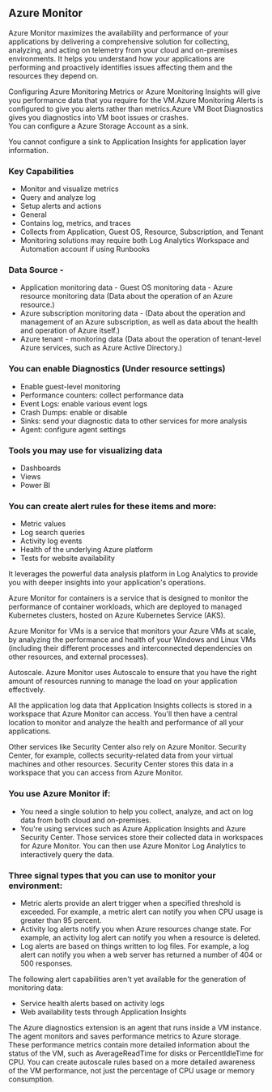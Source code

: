 ## Azure Monitor

Azure Monitor maximizes the availability and performance of your applications by delivering a comprehensive solution for collecting, analyzing, and acting on telemetry from your cloud and on-premises environments. It helps you understand how your applications are performing and proactively identifies issues affecting them and the resources they depend on.  

Configuring Azure Monitoring Metrics or Azure Monitoring Insights will give you performance data that you require for the VM.Azure Monitoring Alerts is configured to give you alerts rather than metrics.Azure VM Boot Diagnostics gives you diagnostics into VM boot issues or crashes.  
You can configure a Azure Storage Account as a sink.  

You cannot configure a sink to Application Insights for application layer information.  
  
### Key Capabilities  
- Monitor and visualize metrics  
- Query and analyze log  
- Setup alerts and actions  
- General  
- Contains log, metrics, and traces  
- Collects from Application, Guest OS, Resource, Subscription, and Tenant  
- Monitoring solutions may require both Log Analytics Workspace and Automation account if using Runbooks
  
### Data Source -  

 - Application monitoring data -   Guest OS monitoring data -   Azure
   resource monitoring data (Data about the operation of an Azure
   resource.)   
  - Azure subscription monitoring data - (Data about the
   operation and management of an Azure subscription, as well as data
   about the health and operation of Azure itself.)   
   - Azure tenant  - monitoring data (Data about the operation of tenant-level Azure
   services, such as Azure Active Directory.)

### You can enable Diagnostics  (Under resource settings)
 
 - Enable guest-level monitoring   
 - Performance counters: collect performance data   
  - Event Logs: enable various event logs   
  - Crash Dumps: enable or disable   
  - Sinks: send your diagnostic data to other services for more analysis   
  - Agent: configure agent settings

### Tools you may use for visualizing data  

- Dashboards  
- Views  
- Power BI

### You can create alert rules for these items and more:  
  
 - Metric values   
 - Log search queries   
 - Activity log events   
 - Health of  the underlying Azure platform   
 - Tests for website availability

It leverages the powerful data analysis platform in Log Analytics to provide you with deeper insights into your application's operations.  
  
Azure Monitor for containers is a service that is designed to monitor the performance of container workloads, which are deployed to managed Kubernetes clusters, hosted on Azure Kubernetes Service (AKS).  
  
Azure Monitor for VMs is a service that monitors your Azure VMs at scale, by analyzing the performance and health of your Windows and Linux VMs (including their different processes and interconnected dependencies on other resources, and external processes).

Autoscale. Azure Monitor uses Autoscale to ensure that you have the right amount of resources running to manage the load on your application effectively.
  
All the application log data that Application Insights collects is stored in a workspace that Azure Monitor can access. You'll then have a central location to monitor and analyze the health and performance of all your applications.  
  
Other services like Security Center also rely on Azure Monitor. Security Center, for example, collects security-related data from your virtual machines and other resources. Security Center stores this data in a workspace that you can access from Azure Monitor.  
  
### You use Azure Monitor if:  
  
- You need a single solution to help you collect, analyze, and act on log data from both cloud and on-premises.  
- You're using services such as Azure Application Insights and Azure Security Center. Those services store their collected data in workspaces for Azure Monitor. You can then use Azure Monitor Log Analytics to interactively query the data.  
  
### Three signal types that you can use to monitor your environment:  
  
- Metric alerts provide an alert trigger when a specified threshold is exceeded. For example, a metric alert can notify you when CPU usage is greater than 95 percent.
- Activity log alerts notify you when Azure resources change state. For example, an activity log alert can notify you when a resource is deleted.
- Log alerts are based on things written to log files. For example, a log alert can notify you when a web server has returned a number of 404 or 500 responses.

The following alert capabilities aren't yet available for the generation of monitoring data:  

- Service health alerts based on activity logs  
- Web availability tests through Application Insights

﻿The Azure diagnostics extension is an agent that runs inside a VM instance. The agent monitors and saves performance metrics to Azure storage. These performance metrics contain more detailed information about the status of ﻿the VM, such as AverageReadTime for disks or PercentIdleTime for CPU. You can create autoscale rules based on a more detailed awareness of the VM performance, not just the percentage of CPU usage or memory consumption.
